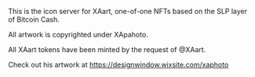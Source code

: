 This is the icon server for XAart, one-of-one NFTs based on the SLP layer of Bitcoin Cash.

All artwork is copyrighted under XApahoto.

All XAart tokens have been minted by the request of @XAart.

Check out his artwork at https://designwindow.wixsite.com/xaphoto
